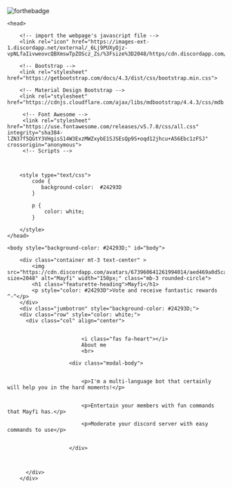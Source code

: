 <img alt="forthebadge" src="https://forthebadge.com/images/badges/made-with-javascript.svg">

    <head>
              
        <!-- import the webpage's javascript file -->
        <link rel="icon" href="https://images-ext-1.discordapp.net/external/_6Lj9PUXyQjz-vpNLfaIivweovcQBXmswTpZOScz_Zs/%3Fsize%3D2048/https/cdn.discordapp.com/avatars/575720609984544782/9183b41f2a982b3e643c50a801a37d1b.png">

        <!-- Bootstrap -->
        <link rel="stylesheet" href="https://getbootstrap.com/docs/4.3/dist/css/bootstrap.min.css">

        <!-- Material Design Bootstrap -->
        <link rel="stylesheet" href="https://cdnjs.cloudflare.com/ajax/libs/mdbootstrap/4.4.3/css/mdb.min.css">

         <!-- Font Awesome -->
         <link rel="stylesheet" href="https://use.fontawesome.com/releases/v5.7.0/css/all.css" integrity="sha384-lZN37f5QGtY3VHgisS14W3ExzMWZxybE1SJSEsQp9S+oqd12jhcu+A56Ebc1zFSJ" crossorigin="anonymous"> 
         <!-- Scripts -->
        
        
        
        <style type="text/css">
            code {
               background-color:  #24293D
            }
            
            p {
            	color: white;
            }

        </style>
    </head>

    <body style="background-color: #24293D;" id="body">

        <div class="container mt-3 text-center" >
            <img src="https://cdn.discordapp.com/avatars/673960641261994014/aed469a0d5ca3c7034e6e707be5e5527.png?size=2048" alt="Mayfi" width="150px;" class="mb-3 rounded-circle">  
            <h1 class="featurette-heading">Mayfi</h1>
            <p style="color: #24293D">Vote and receive fantastic rewards ^-^</p>
        </div>
        <div class="jumbotron" style="background-color: #24293D;">
        <div class="row" style="color: white;">
          <div class="col" align="center">


                            <i class="fas fa-heart"></i>
                            About me
                            <br>
 
                        <div class="modal-body">
                        

                            <p>I'm a multi-language bot that certainly will help you in the hard moments!</p>
                            

                            <p>Entertain your members with fun commands that Mayfi has.</p>
                            
                            <p>Moderate your discord server with easy commands to use</p>


                        </div>
          
            
            
          </div>
        </div>
      
        


</body>



